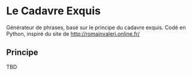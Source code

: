 # Le Cadavre Exquis

Générateur de phrases, basé sur le principe du cadavre exquis.
Codé en Python, inspiré du site de http://romainvaleri.online.fr/

## Principe

TBD


